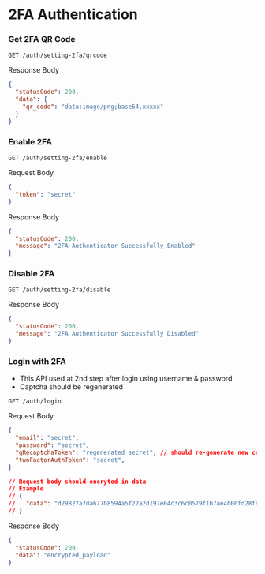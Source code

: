 
# 2FA Authentication

### Get 2FA QR Code
`GET /auth/setting-2fa/qrcode`

Response Body
```json
{
  "statusCode": 200,
  "data": {
    "qr_code": "data:image/png;base64,xxxxx"
  }
}
```

### Enable 2FA
`GET /auth/setting-2fa/enable`

Request Body
```json
{
  "token": "secret"
}
```

Response Body
```json
{
  "statusCode": 200,
  "message": "2FA Authenticator Successfully Enabled"
}
```

### Disable 2FA
`GET /auth/setting-2fa/disable`

Response Body
```json
{
  "statusCode": 200,
  "message": "2FA Authenticator Successfully Disabled"
}
```

### Login with 2FA
- This API used at 2nd step after login using username & password
- Captcha should be regenerated

`GET /auth/login`

Request Body
```json
{
  "email": "secret",
  "password": "secret",
  "gRecaptchaToken": "regenerated_secret", // should re-generate new captcha
  "twoFactorAuthToken": "secret",
}

// Request body should encryted in data
// Example
// {
//   "data": "d29827a7da677b8594a5f22a2d197e04c3c6c0579f1b7ae4b00fd28f629a8ed61a1c066da39791c7a10b65a33dd0a37dd92d5adea2e84bdf3b6c41921c36acb584e59b5f82ff1f1f441671c7edae7d68965fb6cfe3c60fd650c35b85d2d94500162de559a23ee1"
// }
```

Response Body
```json
{
  "statusCode": 200,
  "data": "encrypted_payload"
}
```
